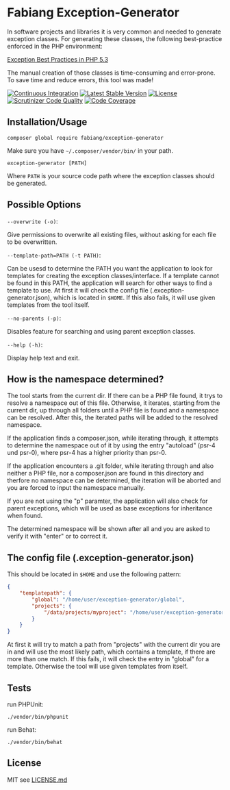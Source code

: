 # Fabiang Exception-Generator

In software projects and libraries it is very common and needed to generate exception
classes. For generating these classes, the following best-practice enforced in the
PHP environment:

[Exception Best Practices in PHP 5.3](https://web.archive.org/web/20190128162922/http://ralphschindler.com/2010/09/15/exception-best-practices-in-php-5-3)

The manual creation of those classes is time-consuming and error-prone.
To save time and reduce errors, this tool was made!

[![Continuous Integration](https://github.com/fabiang/exception-generator/actions/workflows/ci.yml/badge.svg)](https://github.com/fabiang/exception-generator/actions/workflows/ci.yml)
[![Latest Stable Version](https://poser.pugx.org/fabiang/exception-generator/version)](https://packagist.org/packages/fabiang/exception-generator)
[![License](https://poser.pugx.org/fabiang/exception-generator/license)](https://packagist.org/packages/fabiang/exception-generator)
[![Scrutinizer Code Quality](https://scrutinizer-ci.com/g/fabiang/exception-generator/badges/quality-score.png?b=develop)](https://scrutinizer-ci.com/g/fabiang/exception-generator/?branch=develop)
[![Code Coverage](https://scrutinizer-ci.com/g/fabiang/exception-generator/badges/coverage.png?b=develop)](https://scrutinizer-ci.com/g/fabiang/exception-generator/?branch=develop)

## Installation/Usage

```
composer global require fabiang/exception-generator
```

Make sure you have `~/.composer/vendor/bin/` in your path.

```
exception-generator [PATH]
```

Where `PATH` is your source code path where the exception classes should be generated.

## Possible Options

`--overwrite (-o)`:

Give permissions to overwrite all existing files, without asking for each file to
be overwritten.

`--template-path=PATH (-t PATH)`:

Can be usesd to determine the PATH you want the application to look for templates
for creating the exception classes/interface. If a template cannot be found in this
PATH, the application will search for other ways to find a template to use. At first
it will check the config file (.exception-generator.json), which is located in `$HOME`.
If this also fails, it will use given templates from the tool itself.

`--no-parents (-p)`:

Disables feature for searching and using parent exception classes.

`--help (-h)`:

Display help text and exit.

## How is the namespace determined?

The tool starts from the current dir. If there can be a PHP file found, it trys
to resolve a namespace out of this file. Otherwise, it iterates, starting from the
current dir, up through all folders until a PHP file is found and a namespace can
be resolved.
After this, the iterated paths will be added to the resolved namespace.

If the application finds a composer.json, while iterating through, it attempts to
determine the namespace out of it by using the entry "autoload" (psr-4 und psr-0),
where psr-4 has a higher priority than psr-0.

If the application encounters a .git folder, while iterating through and also neither
a PHP file, nor a composer.json are found in this directory and therfore no namespace
can be determined, the iteration will be aborted and you are forced to input the
namespace manually.

If you are not using the "p" paramter, the application will also check for parent
exceptions, which will be used as base exceptions for inheritance when found.

The determined namespace will be shown after all and you are asked to verify it
with "enter" or to correct it.

## The config file (.exception-generator.json)

This should be located in `$HOME` and use the following pattern:

```json
{
    "templatepath": {
        "global": "/home/user/exception-generator/global",
        "projects": {
            "/data/projects/myproject": "/home/user/exception-generator/myproject/"
        }
    }
}
```

At first it will try to match a path from "projects" with the current dir you are
in and will use the most likely path, which contains a template, if there are more
than one match.
If this fails, it will check the entry in "global" for a template.
Otherwise the tool will use given templates from itself.


## Tests

run PHPUnit:

```
./vendor/bin/phpunit
```

run Behat:

```
./vendor/bin/behat
```

## License

MIT see [LICENSE.md](LICENSE.md)
